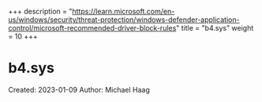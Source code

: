 +++
description = "https://learn.microsoft.com/en-us/windows/security/threat-protection/windows-defender-application-control/microsoft-recommended-driver-block-rules"
title = "b4.sys"
weight = 10
+++

# b4.sys

Created: 2023-01-09
Author: Michael Haag


